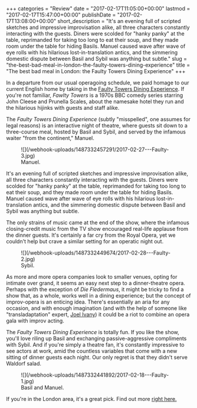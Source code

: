 +++
categories = "Review"
date = "2017-02-17T11:05:00+00:00"
lastmod = "2017-02-17T15:47:00+00:00"
publishDate = "2017-02-17T13:08:00+00:00"
short_description = "It's an evening full of scripted sketches and impressive improvisation alike, all three characters constantly interacting with the guests. Diners were scolded for \"hanky panky\" at the table, reprimanded for taking too long to eat their soup, and they made room under the table for hiding Basils. Manuel caused wave after wave of eye rolls with his hilarious lost-in-translation antics, and the simmering domestic dispute between Basil and Sybil was anything but subtle."
slug = "the-best-bad-meal-in-london-the-faulty-towers-dining-experience"
title = "The best bad meal in London: the Faulty Towers Dining Experience"
+++

In a departure from our usual operagoing schedule, we paid homage to our current English home by taking in the [Faulty Towers Dining Experience](http://www.amba-hotel.com/hotels/united_kingdom/london/charing-cross/hotel_offers/faulty_towers_the_dining_experience_.html). If you're not familiar, *Fawlty Towers* is a 1970s BBC comedy series starring John Cleese and Prunella Scales, about the namesake hotel they run and the hilarious hijinks with guests and staff alike.

The *Faulty Towers Dining Experience* (subtly "misspelled", one assumes for legal reasons) is an interactive night of theatre, where guests sit down to a three-course meal, hosted by Basil and Sybil, and served by the infamous waiter "from the continent," Manuel.

<figure data-type="image">![](/webhook-uploads/1487332457291/2017-02-27---Faulty-3.jpg)
<figcaption>Manuel.</figcaption>
</figure>

It's an evening full of scripted sketches and impressive improvisation alike, all three characters constantly interacting with the guests. Diners were scolded for "hanky panky" at the table, reprimanded for taking too long to eat their soup, and they made room under the table for hiding Basils. Manuel caused wave after wave of eye rolls with his hilarious lost-in-translation antics, and the simmering domestic dispute between Basil and Sybil was anything but subtle.

The only strains of music came at the end of the show, where the infamous closing-credit music from the TV show encouraged real-life applause from the dinner guests. It's certainly a far cry from the Royal Opera, yet we couldn't help but crave a similar setting for an operatic night out.

<figure data-type="image">![](/webhook-uploads/1487332449674/2017-02-28---Faulty-2.jpg)
<figcaption>Sybil.</figcaption>
</figure>

As more and more opera companies look to smaller venues, opting for intimate over grand, it seems an easy next step to a dinner-theatre opera. Perhaps with the exception of *Die Fledermaus*, it might be tricky to find a show that, as a whole, works well in a dining experience; but the concept of improv-opera is an enticing idea. There's essentially an aria for any occasion, and with enough imagination (and with the help of someone like "transladaptation" expert, [Joel Ivany](/scene/people/joel-ivany/)) it could be a riot to combine an opera gala with improv acting.

The *Faulty Towers Dining Experience* is totally fun. If you like the show, you'll love riling up Basil and exchanging passive-aggressive compliments with Sybil. And if you're simply a theatre fan, it's constantly impressive to see actors at work, amid the countless variables that come with a new sitting of dinner guests each night. Our only regret is that they didn't serve Waldorf salad.

<figure data-type="image">![](/webhook-uploads/1487332441892/2017-02-18---Faulty-1.jpg)
<figcaption>Basil and Manuel.</figcaption>
</figure>

If you're in the London area, it's a great pick. Find out more [right here.](http://torquaysuitetheatre.com/)
